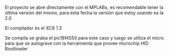 El proyecto se abre directamente con el MPLABx, es recomendable
tener la última versión del mismo, para esta fecha la versión que estoy
usando es la 2.0

El compilador es el XC8 1.3

Se compila se graba el pic18f4550 para este caso y luego se utiliza el
micro para que se autograve con la herramienta que provee microchip HID Bootloader
